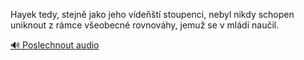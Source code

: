 
Hayek tedy, stejně jako jeho vídeňští stoupenci, nebyl nikdy schopen uniknout z rámce všeobecné rovnováhy, jemuž se v mládí naučil.

[🔊 Poslechnout audio](/data/7-paragraphs/audio/chapter_177/para_006-Hayek-tedy-stejn-jako-jeho-vdet-stoupenci-n.mp3)
